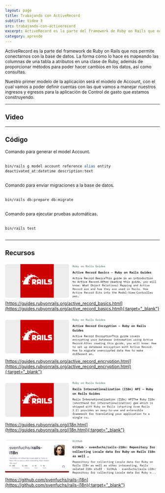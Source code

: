```yaml
---
layout: page
title: Trabajando con ActiveRecord
subtitle: Video 3
src: trabajando-con-activerecord
excerpt: ActiveRecord es la parte del framework de Ruby on Rails que nos permite conectarnos con la base de datos. La forma como lo hace es mapeando las columnas de una tabla a atributos en una clase de Ruby, además de proporcionar métodos para poder hacer cambios en los datos, así como consultas.
category: aprende
---
```


ActiveRecord es la parte del framework de Ruby on Rails que nos permite conectarnos con la base de datos. La forma como lo hace es mapeando las columnas de una tabla a atributos en una clase de Ruby, además de proporcionar métodos para poder hacer cambios en los datos, así como consultas.

Nuestro primer modelo de la aplicación será el modelo de Account, con el cual vamos a poder definir cuentas con las que vamos a manejar nuestros ingresos y egresos para la aplicación de Control de gasto que estamos construyendo.

---

## Video

---

## Código

Comando para generar el model Account.

<pre class="prism-code">
  <code>
bin/rails g model account reference <span style="color: #204a87">alias </span>entity deactivated_at:datetime description:text
  </code>
</pre>

Comando para enviar migraciones a la base de datos.

<pre class="prism-code">
  <code>
bin/rails db:prepare db:migrate
  </code>
</pre>


Comando para ejecutar pruebas automáticas.

<pre class="prism-code">
  <code>
bin/rails test
  </code>
</pre>

---

## Recursos

![From Ruby on Rails Guides: Active Record Basics — Ruby on Rails Guides | Active Record BasicsThis guide is an introduction to Active Record.After reading this guide, you will know: What Object Relational Mapping and Active Record are and how they are used in Rails. How Active Record fits into the Model-View-Controller par…](images/aprender/video3/video3-1.png)
[https://guides.rubyonrails.org/active_record_basics.html](https://guides.rubyonrails.org/active_record_basics.html){:target="_blank"}

![From Ruby on Rails Guides: Active Record Encryption — Ruby on Rails Guides | Active Record EncryptionThis guide covers encrypting your database information using Active Record.After reading this guide, you will know: How to set up database encryption with Active Record. How to migrate unencrypted data How to make different en…](images/aprender/video3/video3-2.png)
[https://guides.rubyonrails.org/active_record_encryption.html](https://guides.rubyonrails.org/active_record_encryption.html){:target="_blank"}

![From Ruby on Rails Guides: Rails Internationalization (I18n) API — Ruby on Rails Guides | Rails Internationalization (I18n) API The Ruby I18n (shorthand for internationalization) gem which is shipped with Ruby on Rails (starting from Rails 2.2) provides an easy-to-use and extensible framework for translating your application to a single cu…](images/aprender/video3/video3-3.png)
[https://guides.rubyonrails.org/i18n.html](https://guides.rubyonrails.org/i18n.html){:target="_blank"}

![From GitHub: GitHub - svenfuchs/rails-i18n: Repository for collecting Locale data for Ruby on Rails I18n as well … | Repository for collecting Locale data for Ruby on Rails I18n as well as other interesting, Rails related I18n stuff - GitHub - svenfuchs/rails-i18n: Repository for collecting Locale data for Ruby o...](images/aprender/video3/video3-4.png)
[https://github.com/svenfuchs/rails-i18n](https://github.com/svenfuchs/rails-i18n){:target="_blank"}
